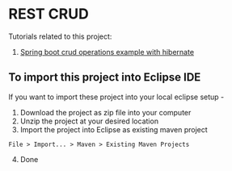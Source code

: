 # REST CRUD

Tutorials related to this project:

1. [Spring boot crud operations example with hibernate](https://howtodoinjava.com/spring-boot2/spring-boot-crud-hibernate/)


## To import this project into Eclipse IDE

If you want to import these project into your local eclipse setup - 

1. Download the project as zip file into your computer
2. Unzip the project at your desired location
3. Import the project into Eclipse as existing maven project

```
File > Import... > Maven > Existing Maven Projects
```

4. Done